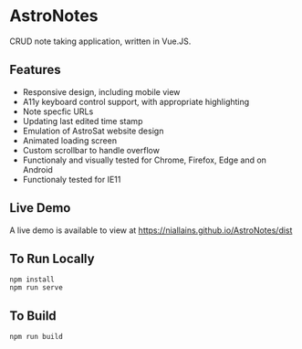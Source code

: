 #  AstroNotes
CRUD note taking application, written in Vue.JS.

## Features
- Responsive design, including mobile view
- A11y keyboard control support, with appropriate highlighting
- Note specfic URLs
- Updating last edited time stamp
- Emulation of AstroSat website design
- Animated loading screen
- Custom scrollbar to handle overflow
- Functionaly and visually tested for Chrome, Firefox, Edge and on Android
- Functionaly tested for IE11

## Live Demo
A live demo is available to view at https://niallains.github.io/AstroNotes/dist

## To Run Locally
```
npm install
npm run serve
```

## To Build
```
npm run build
```
